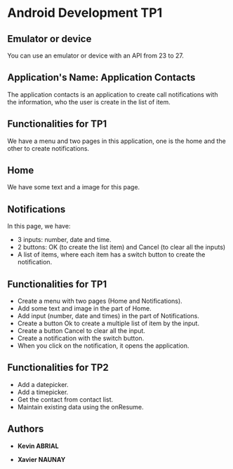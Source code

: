 # Android Development TP1

## Emulator or device

You can use an emulator or device with an API from 23 to 27.

## Application's Name: Application Contacts

The application contacts is an application to create call notifications with the information, who the user is create in the list of item.

## Functionalities for TP1

We have a menu and two pages in this application, one is the home and the other to create notifications.

## Home

We have some text and a image for this page.

## Notifications

In this page, we have:
- 3 inputs: number, date and time.
- 2 buttons: OK (to create the list item) and Cancel (to clear all the inputs)
- A list of items, where each item has a switch button to create the notification.

## Functionalities for TP1

- Create a menu with two pages (Home and Notifications).
- Add some text and image in the part of Home.
- Add input (number, date and times) in the part of Notifications.
- Create a button Ok to create a multiple list of item by the input.
- Create a button Cancel to clear all the input.
- Create a notification with the switch button.
- When you click on the notification, it opens the application.

## Functionalities for TP2

- Add a datepicker.
- Add a timepicker.
- Get the contact from contact list.
- Maintain existing data using the onResume.

## Authors

* **Kevin ABRIAL**

* **Xavier NAUNAY**
